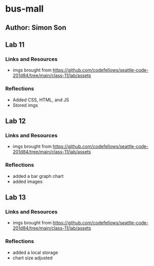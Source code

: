 # bus-mall

## Author: Simon Son

## Lab 11

### Links and Resources

- imgs brought from https://github.com/codefellows/seattle-code-201d84/tree/main/class-11/lab/assets

### Reflections

- Added CSS, HTML, and JS
- Stored imgs

## Lab 12

### Links and Resources

- imgs brought from https://github.com/codefellows/seattle-code-201d84/tree/main/class-11/lab/assets

### Reflections

- added a bar graph chart
- added images

## Lab 13

### Links and Resources

- imgs brought from https://github.com/codefellows/seattle-code-201d84/tree/main/class-11/lab/assets

### Reflections

- added a local storage
- chart size adjusted
